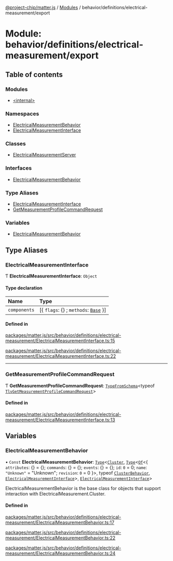 [@project-chip/matter.js](../README.md) / [Modules](../modules.md) / behavior/definitions/electrical-measurement/export

# Module: behavior/definitions/electrical-measurement/export

## Table of contents

### Modules

- [\<internal\>](behavior_definitions_electrical_measurement_export._internal_.md)

### Namespaces

- [ElectricalMeasurementBehavior](behavior_definitions_electrical_measurement_export.ElectricalMeasurementBehavior.md)
- [ElectricalMeasurementInterface](behavior_definitions_electrical_measurement_export.ElectricalMeasurementInterface.md)

### Classes

- [ElectricalMeasurementServer](../classes/behavior_definitions_electrical_measurement_export.ElectricalMeasurementServer.md)

### Interfaces

- [ElectricalMeasurementBehavior](../interfaces/behavior_definitions_electrical_measurement_export.ElectricalMeasurementBehavior-1.md)

### Type Aliases

- [ElectricalMeasurementInterface](behavior_definitions_electrical_measurement_export.md#electricalmeasurementinterface)
- [GetMeasurementProfileCommandRequest](behavior_definitions_electrical_measurement_export.md#getmeasurementprofilecommandrequest)

### Variables

- [ElectricalMeasurementBehavior](behavior_definitions_electrical_measurement_export.md#electricalmeasurementbehavior)

## Type Aliases

### ElectricalMeasurementInterface

Ƭ **ElectricalMeasurementInterface**: `Object`

#### Type declaration

| Name | Type |
| :------ | :------ |
| `components` | [\{ `flags`: {} ; `methods`: [`Base`](../interfaces/behavior_definitions_electrical_measurement_export.ElectricalMeasurementInterface.Base.md)  }] |

#### Defined in

[packages/matter.js/src/behavior/definitions/electrical-measurement/ElectricalMeasurementInterface.ts:15](https://github.com/project-chip/matter.js/blob/904d0c9b952b91f28a21803759c5e5c66ee4d272/packages/matter.js/src/behavior/definitions/electrical-measurement/ElectricalMeasurementInterface.ts#L15)

[packages/matter.js/src/behavior/definitions/electrical-measurement/ElectricalMeasurementInterface.ts:22](https://github.com/project-chip/matter.js/blob/904d0c9b952b91f28a21803759c5e5c66ee4d272/packages/matter.js/src/behavior/definitions/electrical-measurement/ElectricalMeasurementInterface.ts#L22)

___

### GetMeasurementProfileCommandRequest

Ƭ **GetMeasurementProfileCommandRequest**: [`TypeFromSchema`](tlv_export.md#typefromschema)\<typeof [`TlvGetMeasurementProfileCommandRequest`](cluster_export.ElectricalMeasurement.md#tlvgetmeasurementprofilecommandrequest)\>

#### Defined in

[packages/matter.js/src/behavior/definitions/electrical-measurement/ElectricalMeasurementInterface.ts:13](https://github.com/project-chip/matter.js/blob/904d0c9b952b91f28a21803759c5e5c66ee4d272/packages/matter.js/src/behavior/definitions/electrical-measurement/ElectricalMeasurementInterface.ts#L13)

## Variables

### ElectricalMeasurementBehavior

• `Const` **ElectricalMeasurementBehavior**: [`Type`](../interfaces/behavior_cluster_export.ClusterBehavior.Type.md)\<[`Cluster`](../interfaces/cluster_export.ElectricalMeasurement.Cluster.md), [`Type`](../interfaces/behavior_cluster_export.ClusterBehavior.Type.md)\<[`Of`](../interfaces/cluster_export.ClusterType.Of.md)\<\{ `attributes`: {} = \{}; `commands`: {} = \{}; `events`: {} = \{}; `id`: ``0`` = 0; `name`: ``"Unknown"`` = "Unknown"; `revision`: ``0`` = 0 }\>, typeof [`ClusterBehavior`](behavior_cluster_export.ClusterBehavior.md), [`ElectricalMeasurementInterface`](behavior_definitions_electrical_measurement_export.md#electricalmeasurementinterface)\>, [`ElectricalMeasurementInterface`](behavior_definitions_electrical_measurement_export.md#electricalmeasurementinterface)\>

ElectricalMeasurementBehavior is the base class for objects that support interaction with ElectricalMeasurement.Cluster.

#### Defined in

[packages/matter.js/src/behavior/definitions/electrical-measurement/ElectricalMeasurementBehavior.ts:17](https://github.com/project-chip/matter.js/blob/904d0c9b952b91f28a21803759c5e5c66ee4d272/packages/matter.js/src/behavior/definitions/electrical-measurement/ElectricalMeasurementBehavior.ts#L17)

[packages/matter.js/src/behavior/definitions/electrical-measurement/ElectricalMeasurementBehavior.ts:22](https://github.com/project-chip/matter.js/blob/904d0c9b952b91f28a21803759c5e5c66ee4d272/packages/matter.js/src/behavior/definitions/electrical-measurement/ElectricalMeasurementBehavior.ts#L22)

[packages/matter.js/src/behavior/definitions/electrical-measurement/ElectricalMeasurementBehavior.ts:24](https://github.com/project-chip/matter.js/blob/904d0c9b952b91f28a21803759c5e5c66ee4d272/packages/matter.js/src/behavior/definitions/electrical-measurement/ElectricalMeasurementBehavior.ts#L24)
